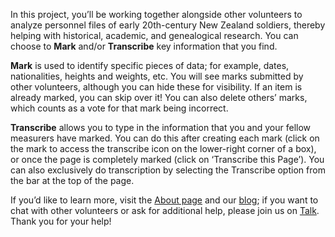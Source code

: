 In this project, you’ll be working together alongside other volunteers to analyze personnel files of early 20th-century New Zealand soldiers, thereby helping with historical, academic, and genealogical research. You can choose to **Mark** and/or **Transcribe** key information that you find.
 
**Mark** is used to identify specific pieces of data; for example, dates, nationalities, heights and weights, etc. You will see marks submitted by other volunteers, although you can hide these for visibility. If an item is already marked, you can skip over it! You can also delete others’ marks, which counts as a vote for that mark being incorrect.
 
**Transcribe** allows you to type in the information that you and your fellow measurers have marked. You can do this after creating each mark (click on the mark to access the transcribe icon on the lower-right corner of a box), or once the page is completely marked (click on ‘Transcribe this Page’). You can also exclusively do transcription by selecting the Transcribe option from the bar at the top of the page.

If you’d like to learn more, visit the <a target="_blank" href="http://www.measuringtheanzacs.org/#/about">About page</a> and our <a target="_blank" href="http://blog.measuringtheanzacs.org/">blog</a>; if you want to chat with other volunteers or ask for additional help, please join us on <a href="https://www.zooniverse.org/projects/zooniverse/measuring-the-anzacs/talk/">Talk</a>. Thank you for your help!